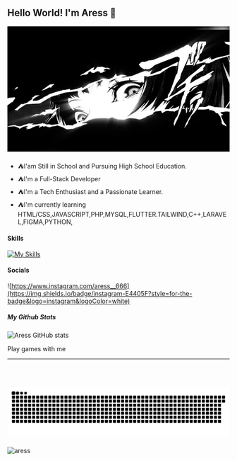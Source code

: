 ## Hello World! I'm Aress 👋

![aress](img/banner1.jpg)

<!--
**Areess826/Areess826** is a ✨ _special_ ✨ repository because its `README.md` (this file) appears on your GitHub profile.

Here are some ideas to get you started:

- 🔭 I’m currently working on ...
- 🌱 I’m currently learning ...
- 👯 I’m looking to collaborate on ...
- 🤔 I’m looking for help with ...
- 💬 Ask me about ...
- 📫 How to reach me: ...
- 😄 Pronouns: ...
- ⚡ Fun fact: ...
-->
- ⛺I'am Still in School and Pursuing High School Education.
- ⛺I'm a Full-Stack Developer
- ⛺I'm a Tech Enthusiast and a Passionate Learner.
- ⛺I'm currently learning HTML/CSS,JAVASCRIPT,PHP,MYSQL,FLUTTER.TAILWIND,C++,LARAVEL,FIGMA,PYTHON,

#### Skills
[![My Skills](https://skillicons.dev/icons?i=html,css,javascript,tailwind,php,flutter,laravel,mysql,figma,c,python&perline=3)](https://skillicons.dev)


#### Socials

![https://www.instagram.com/aress__666](https://img.shields.io/badge/instagram-E4405F?style=for-the-badge&logo=instagram&logoColor=white)



##### My Github Stats
![Aress GitHub stats](https://github-readme-stats.vercel.app/api?username=Aress&show_icons=true&theme=holi)


<p align="left">Play games with me</p>

---
###

<picture>
  <source media="(prefers-color-scheme: dark)" srcset="https://raw.githubusercontent.com/Areess826/Areess826/output/pacman-contribution-graph-dark.svg">
  <source media="(prefers-color-scheme: light)" srcset="https://raw.githubusercontent.com/Areess826/Areess826/output/pacman-contribution-graph.svg">
  <img alt="" src="https://raw.githubusercontent.com/Areess826/Areess826/output/pacman-contribution-graph.svg">
</picture>

###

<img src="https://raw.githubusercontent.com/Areess826/Areess826/output/snake.svg" alt="Snake animation" />

###

![aress](https://media0.giphy.com/media/v1.Y2lkPTc5MGI3NjExZW9iYXQyODkxZWlwa200OGE1ZGVtdnZjbG90bDQzdW1qazFoZGFyaiZlcD12MV9pbnRlcm5hbF9naWZfYnlfaWQmY3Q9Zw/4xKJUTzWPAVoY/giphy.gif)